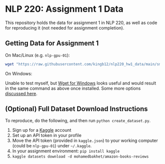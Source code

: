 # NLP 220: Assignment 1 Data

This repository holds the data for assignment 1 in NLP 220, as well as code for reproducing it (not needed for assignment completion).

## Getting Data for Assignment 1

On Mac/Linux (e.g. `nlp-gpu-01`):
```bash
wget "https://raw.githubusercontent.com/kingb12/nlp220_hw1_data/main/small_books_rating.csv"
```

On Windows:

Unable to test myself, but [Wget for Windows](https://eternallybored.org/misc/wget/) looks useful and would result in the same command as above once installed. Some more options [discussed here](https://superuser.com/questions/25538/how-to-download-files-from-command-line-in-windows-like-wget-or-curl).

## (Optional) Full Dataset Download Instructions

To reproduce, do the following, and then run `python create_dataset.py`.

1. Sign up for a [Kaggle](https://www.kaggle.com/) account
2. Set up an API token in your profile
3. Move the API token (provided in `kaggle.json`) to your working computer (could be `nlp-gpu-01`) under `~/.kaggle`.
4. In your assignment environment: `pip install kaggle`
5. `kaggle datasets download -d mohamedbakhet/amazon-books-reviews`